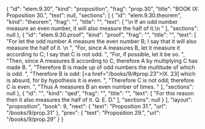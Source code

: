 {
  "id": "elem.9.30",
  "kind": "proposition",
  "frag": "prop.30",
  "title": "BOOK IX: Proposition 30.",
  "text": null,
  "sections": [
    {
      "id": "elem.9.30.theorem",
      "kind": "theorem",
      "frag": "",
      "title": "",
      "text": [
        "\n       If an odd number measure an even number, it will also measure the half of it.\n      "
      ],
      "sections": null
    },
    {
      "id": "elem.9.30.proof",
      "kind": "proof",
      "frag": "",
      "title": "",
      "text": [
        "For let the odd number A measure the even number B; I say that it will also measure the half of it. \n      ",
        "For, since A measures B, let it measure it according to C; I say that C is not odd. ",
        "For, if possible, let it be so. ",
        "Then, since A measures B according to C, therefore A by multiplying C has made B. ",
        "Therefore B is made up of odd numbers the multitude of which is odd. ",
        "Therefore B is odd: [<a href=\"/books/9/#prop.23\">IX. 23</a>] which is absurd, for by hypothesis it is even. ",
        "Therefore C is not odd; therefore C is even. ",
        "Thus A measures B an even number of times. "
      ],
      "sections": null
    },
    {
      "id": "",
      "kind": "qed",
      "frag": "",
      "title": "",
      "text": [
        "For this reason then it also measures the half of it. Q. E. D."
      ],
      "sections": null
    }
  ],
  "layout": "proposition",
  "book": 9,
  "next": {
    "text": "Proposition 31.",
    "url": "/books/9/prop.31"
  },
  "prev": {
    "text": "Proposition 29.",
    "url": "/books/9/prop.29"
  }
}
